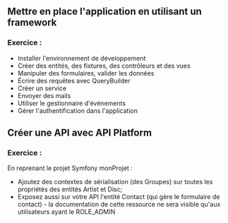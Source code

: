 ## Mettre en place l'application en utilisant un framework

### Exercice :

- Installer l'environnement de développement
- Créer des entités, des fixtures, des contrôleurs et des vues
- Manipuler des formulaires, valider les données
- Écrire des requêtes avec QueryBuilder
- Créer un service
- Envoyer des mails
- Utiliser le gestionnaire d'événements
- Gérer l'authentification dans l'application

## Créer une API avec API Platform

### Exercice :

En reprenant le projet Symfony monProjet :

- Ajoutez des contextes de sérialisation (des Groupes) sur toutes les propriétés des entités Artist et Disc;
- Exposez aussi sur votre API l'entité Contact (qui gère le formulaire de contact) - la documentation de cette ressource ne sera visible qu'aux utilisateurs ayant le ROLE_ADMIN
